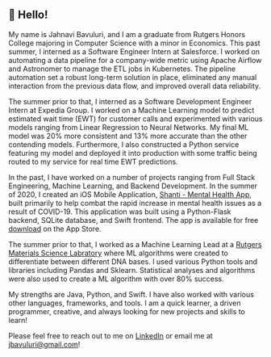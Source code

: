 ## 👋  Hello! 

My name is Jahnavi Bavuluri, and I am a graduate from Rutgers Honors College majoring in Computer Science with a minor in Economics. This past summer, I interned as a Software Engineer Intern at Salesforce. I worked on automating a data pipeline for a company-wide metric using Apache Airflow and Astronomer to manage the ETL jobs in Kubernetes. The pipeline automation set a robust long-term solution in place, eliminated any manual interaction from the previous data flow, and improved overall data reliability.


The summer prior to that, I interned as a Software Development Engineer Intern at Expedia Group. I worked on a Machine Learning model to predict estimated wait time (EWT) for customer calls and experimented with various models ranging from Linear Regression to Neural Networks. My final ML model was 20% more consistent and 13% more accurate than the other contending models. Furthermore, I also constructed a Python service featuring my model and deployed it into production with some traffic being routed to my service for real time EWT predictions. 

In the past, I have worked on a number of projects ranging from Full Stack Engineering, Machine Learning, and Backend Development. In the summer of 2020, I created an iOS Mobile Application, [Shanti - Mental Health App](https://apps.apple.com/us/app/shanti-mental-health-app/id1529500894), built primarily to help combat the rapid increase in mental health issues as a result of COVID-19. This application was built using a Python-Flask backend, SQLite database, and Swift frontend. The app is available for free [download](https://apps.apple.com/us/app/shanti-mental-health-app/id1529500894) on the App Store. 

The summer prior to that, I worked as a Machine Learning Lead at a [Rutgers Materials Science Labratory](https://mse.rutgers.edu/) where ML algorithms were created to differentiate between different DNA bases. I used various Python tools and libraries including Pandas and Sklearn. Statistical analyses and algorithms were also used to create a ML algorithm with over 80% success. 

My strengths are Java, Python, and Swift. I have also worked with various other languages, frameworks, and tools. I am a quick learner, a driven programmer, creative, and always looking for new projects and skills to learn! 

Please feel free to reach out to me on [LinkedIn](https://www.linkedin.com/in/jahnavi-bavuluri/) or email me at jbavuluri@gmail.com!

<!---
jahnavibavuluri/jahnavibavuluri is a ✨ special ✨ repository because its `README.md` (this file) appears on your GitHub profile.
You can click the Preview link to take a look at your changes.
Hi, I’m @jahnavibavuluri
- 👀 I’m interested in ...
- 🌱 I’m currently learning ...
- 💞️ I’m looking to collaborate on ...
- 📫 How to reach me ...
--->
